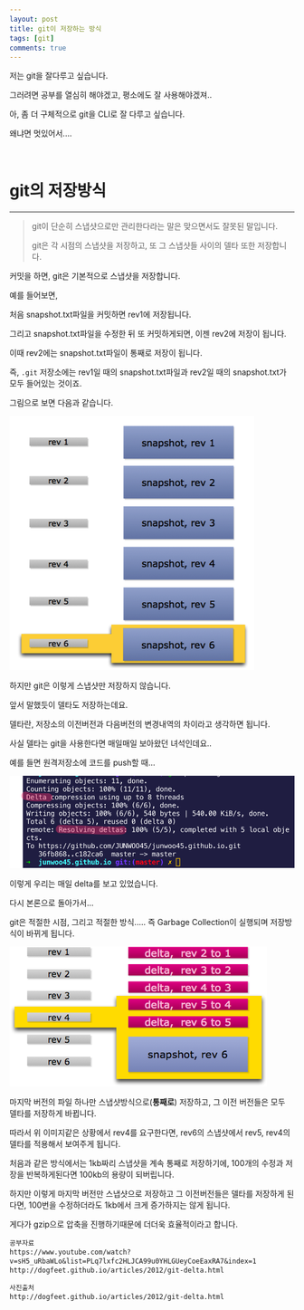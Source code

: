 ```yaml
---
layout: post
title: git이 저장하는 방식
tags: [git]
comments: true
---
```


저는 git을 잘다루고 싶습니다.

그러려면 공부를 열심히 해야겠고, 평소에도 잘 사용해야겠져..

아, 좀 더 구체적으로 git을 CLI로 잘 다루고 싶습니다.

왜냐면 멋있어서....

<br />

# git의 저장방식

---

> git이 단순히 스냅샷으로만 관리한다라는 말은 맞으면서도 잘못된 말입니다.
>
> git은 각 시점의 스냅샷을 저장하고, 또 그 스냅샷들 사이의 델타 또한 저장합니다.

  

커밋을 하면, git은 기본적으로 스냅샷을 저장합니다.

예를 들어보면,

처음 snapshot.txt파일을 커밋하면 rev1에 저장됩니다.

그리고 snapshot.txt파일을 수정한 뒤 또 커밋하게되면, 이젠 rev2에 저장이 됩니다.

이때 rev2에는 snapshot.txt파일이 통째로 저장이 됩니다.

즉, `.git` 저장소에는 rev1일 때의 snapshot.txt파일과 rev2일 때의 snapshot.txt가 모두 들어있는 것이죠.

그림으로 보면 다음과 같습니다.

![git1](../img/git1.png)



하지만 git은 이렇게 스냅샷만 저장하지 않습니다.

앞서 말했듯이 델타도 저장하는데요.

델타란, 저장소의 이전버전과 다음버전의 변경내역의 차이라고 생각하면 됩니다.

사실 델타는 git을 사용한다면 매일매일 보아왔던 녀석인데요.. 

예를 들면 원격저장소에 코드를 push할 때… 

![git3](../img/git3.png)

이렇게 우리는 매일 delta를 보고 있었습니다.

다시 본론으로 돌아가서...

git은 적절한 시점, 그리고 적절한 방식..... 즉 Garbage Collection이 실행되며 저장방식이 바뀌게 됩니다.

![git2](../img/git2.png)



마지막 버전의 파일 하나만 스냅샷방식으로(**통째로**) 저장하고, 그 이전 버전들은 모두 델타를 저장하게 바뀝니다.

따라서 위 이미지같은 상황에서 rev4를 요구한다면, rev6의 스냅샷에서 rev5, rev4의 델타를 적용해서 보여주게 됩니다.



처음과 같은 방식에서는 1kb짜리 스냅샷을 계속 통째로 저장하기에, 100개의 수정과 저장을 반복하게된다면 100kb의 용량이 되버립니다.

하지만 이렇게 마지막 버전만 스냅샷으로 저장하고 그 이전버전들은 델타를 저장하게 된다면, 100번을 수정하더라도 1kb에서 크게 증가하지는 않게 됩니다.

게다가 gzip으로 압축을 진행하기때문에 더더욱 효율적이라고 합니다.



```
공부자료
https://www.youtube.com/watch?v=sH5_uRbaWLo&list=PLq7lxfc2HLJCA99u0YHLGUeyCoeEaxRA7&index=1
http://dogfeet.github.io/articles/2012/git-delta.html
```

```
사진출처
http://dogfeet.github.io/articles/2012/git-delta.html
```

